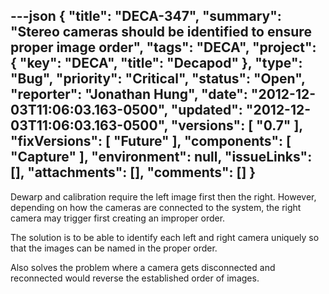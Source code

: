 ---json
{
  "title": "DECA-347",
  "summary": "Stereo cameras should be identified to ensure proper image order",
  "tags": "DECA",
  "project": {
    "key": "DECA",
    "title": "Decapod"
  },
  "type": "Bug",
  "priority": "Critical",
  "status": "Open",
  "reporter": "Jonathan Hung",
  "date": "2012-12-03T11:06:03.163-0500",
  "updated": "2012-12-03T11:06:03.163-0500",
  "versions": [
    "0.7"
  ],
  "fixVersions": [
    "Future"
  ],
  "components": [
    "Capture"
  ],
  "environment": null,
  "issueLinks": [],
  "attachments": [],
  "comments": []
}
---
Dewarp and calibration require the left image first then the right. However, depending on how the cameras are connected to the system, the right camera may trigger first creating an improper order.

The solution is to be able to identify each left and right camera uniquely so that the images can be named in the proper order.

Also solves the problem where a camera gets disconnected and reconnected would reverse the established order of images.

        